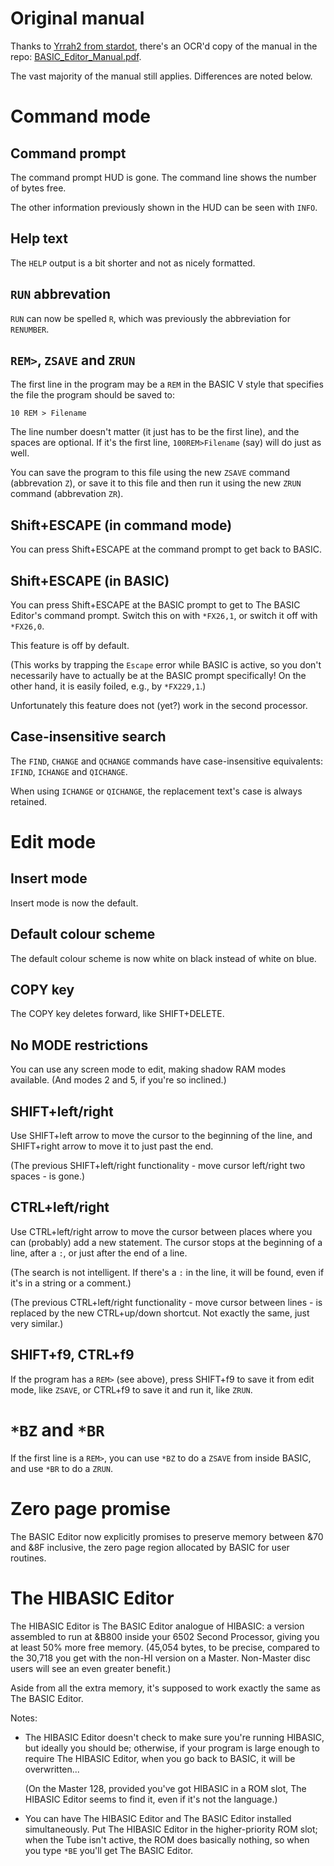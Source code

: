 # Original manual

Thanks to
[Yrrah2 from stardot](https://stardot.org.uk/forums/memberlist.php?mode=viewprofile&u=838),
there's an OCR'd copy of the manual in the repo:
[BASIC_Editor_Manual.pdf](./BASIC_Editor_Manual.pdf).

The vast majority of the manual still applies. Differences are noted
below.

# Command mode

## Command prompt

The command prompt HUD is gone. The command line shows the number of
bytes free.

The other information previously shown in the HUD can be seen with
`INFO`.

## Help text

The `HELP` output is a bit shorter and not as nicely formatted.

## `RUN` abbrevation

`RUN` can now be spelled `R`, which was previously the abbreviation
for `RENUMBER`.

## `REM>`, `ZSAVE` and `ZRUN`

The first line in the program may be a `REM` in the BASIC V style that
specifies the file the program should be saved to:

    10 REM > Filename

The line number doesn't matter (it just has to be the first line), and
the spaces are optional. If it's the first line, `100REM>Filename`
(say) will do just as well.

You can save the program to this file using the new `ZSAVE` command
(abbrevation `Z`), or save it to this file and then run it using the
new `ZRUN` command (abbrevation `ZR`).

## Shift+ESCAPE (in command mode)

You can press Shift+ESCAPE at the command prompt to get back to BASIC.

## Shift+ESCAPE (in BASIC)

You can press Shift+ESCAPE at the BASIC prompt to get to The BASIC
Editor's command prompt. Switch this on with `*FX26,1`, or switch it
off with `*FX26,0`.

This feature is off by default.

(This works by trapping the `Escape` error while BASIC is active, so
you don't necessarily have to actually be at the BASIC prompt
specifically! On the other hand, it is easily foiled, e.g., by
`*FX229,1`.)

Unfortunately this feature does not (yet?) work in the second
processor.

## Case-insensitive search

The `FIND`, `CHANGE` and `QCHANGE` commands have case-insensitive
equivalents: `IFIND`, `ICHANGE` and `QICHANGE`.

When using `ICHANGE` or `QICHANGE`, the replacement text's case is
always retained.

# Edit mode

## Insert mode ##

Insert mode is now the default.

## Default colour scheme

The default colour scheme is now white on black instead of white on
blue.

## COPY key

The COPY key deletes forward, like SHIFT+DELETE.

## No MODE restrictions

You can use any screen mode to edit, making shadow RAM modes
available. (And modes 2 and 5, if you're so inclined.)

## SHIFT+left/right ##

Use SHIFT+left arrow to move the cursor to the beginning of the line,
and SHIFT+right arrow to move it to just past the end.

(The previous SHIFT+left/right functionality - move cursor left/right
two spaces - is gone.)

## CTRL+left/right

Use CTRL+left/right arrow to move the cursor between places where you
can (probably) add a new statement. The cursor stops at the beginning
of a line, after a `:`, or just after the end of a line.

(The search is not intelligent. If there's a `:` in the line, it will
be found, even if it's in a string or a comment.)

(The previous CTRL+left/right functionality - move cursor between
lines - is replaced by the new CTRL+up/down shortcut. Not exactly the
same, just very similar.)

## SHIFT+f9, CTRL+f9

If the program has a `REM>` (see above), press SHIFT+f9 to save it
from edit mode, like `ZSAVE`, or CTRL+f9 to save it and run it, like
`ZRUN`.

# `*BZ` and `*BR` #

If the first line is a `REM>`, you can use `*BZ` to do a `ZSAVE` from
inside BASIC, and use `*BR` to do a `ZRUN`.

# Zero page promise

The BASIC Editor now explicitly promises to preserve memory between
&70 and &8F inclusive, the zero page region allocated by BASIC for
user routines.

# The HIBASIC Editor

The HIBASIC Editor is The BASIC Editor analogue of HIBASIC: a version
assembled to run at &B800 inside your 6502 Second Processor, giving
you at least 50% more free memory. (45,054 bytes, to be precise,
compared to the 30,718 you get with the non-HI version on a Master.
Non-Master disc users will see an even greater benefit.)

Aside from all the extra memory, it's supposed to work exactly the
same as The BASIC Editor.

Notes:

- The HIBASIC Editor doesn't check to make sure you're running
  HIBASIC, but ideally you should be; otherwise, if your program is
  large enough to require The HIBASIC Editor, when you go back to
  BASIC, it will be overwritten...

  (On the Master 128, provided you've got HIBASIC in a ROM slot, The
  HIBASIC Editor seems to find it, even if it's not the language.)

- You can have The HIBASIC Editor and The BASIC Editor installed
  simultaneously. Put The HIBASIC Editor in the higher-priority ROM
  slot; when the Tube isn't active, the ROM does basically nothing, so
  when you type `*BE` you'll get The BASIC Editor.

